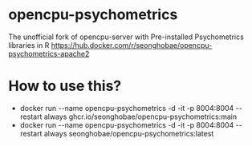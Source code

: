 # opencpu-psychometrics
The unofficial fork of opencpu-server with Pre-installed Psychometrics libraries in R
https://hub.docker.com/r/seonghobae/opencpu-psychometrics-apache2

# How to use this?
- docker run --name opencpu-psychometrics -d -it -p 8004:8004 --restart always ghcr.io/seonghobae/opencpu-psychometrics:main
- docker run --name opencpu-psychometrics -d -it -p 8004:8004 --restart always seonghobae/opencpu-psychometrics:latest
